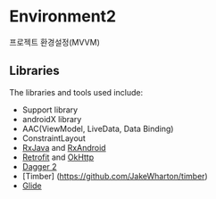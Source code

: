 # Environment2
프로젝트 환경설정(MVVM)
## Libraries

The libraries and tools used include:

- Support library
- androidX library
- AAC(ViewModel, LiveData, Data Binding) 
- ConstraintLayout
- [RxJava](https://github.com/ReactiveX/RxJava) and [RxAndroid](https://github.com/ReactiveX/RxAndroid) 
- [Retrofit](http://square.github.io/retrofit/) and [OkHttp](https://github.com/square/okhttp)
- [Dagger 2](http://google.github.io/dagger/)
- [Timber] (https://github.com/JakeWharton/timber)
- [Glide](https://github.com/bumptech/glide)



 
